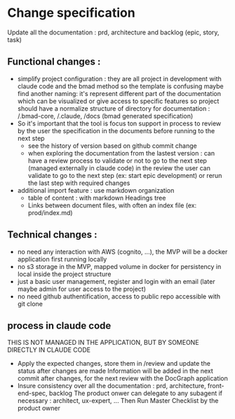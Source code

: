 # Change specification
Update all the documentation : prd, architecture and backlog (epic, story, task)

## Functional changes :
- simplify project configuration : they are all project in development with claude code and the bmad method
  so the template is confusing maybe find another naming: it's represent different part of the documentation which can be visualized or give access to specific features
  so project should have a normalize structure of directory for documentation : /.bmad-core, /.claude, /docs (bmad generated specification)
- So it's important that the tool is focus ton support in process to review by the user the specification in the documents before running to the next step
    - see the history of version based on github commit change
    - when exploring the documentation from the lastest version : can have a review process to validate or not to go to the next step (managed externally in claude code)
      in the review the user can validate to go to the next step (ex: start epic development) or rerun the last step with required changes
- additional import feature : use markdown organization
    - table of content : with markdown Headings tree
    - Links between document files, with often an index file (ex: prod/index.md) 

## Technical changes :
- no need any interaction with AWS (cognito, ...), the MVP will be a docker application first running locally
- no s3 storage in the MVP, mapped volume in docker for persistency in local inside the project structure
- just a basic user management, register and login with an email (later maybe admin for user access to the project)
- no need github authentification, access to public repo accessible with git clone

## process in claude code
THIS IS NOT MANAGED IN THE APPLICATION, BUT BY SOMEONE DIRECTLY IN CLAUDE CODE
- Apply the expected changes, store them in /review and update the status after changes are made
  Information will be added in the next commit after changes, for the next review with the DocGraph application
- Insure consistency over all the documentation : prd, architecture, front-end-spec, backlog
    The product onwer can delegate to any subagent if necessary : architect, ux-expert, ...
    Then Run Master Checklist by the product owner